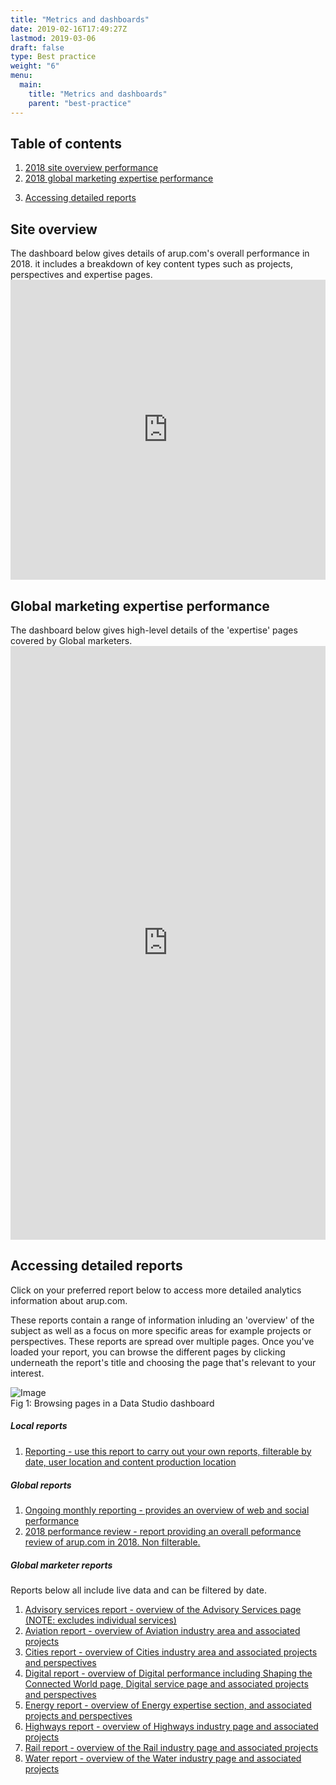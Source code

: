 ```yaml
---
title: "Metrics and dashboards"
date: 2019-02-16T17:49:27Z
lastmod: 2019-03-06
draft: false
type: Best practice
weight: "6"
menu:
  main:
    title: "Metrics and dashboards"
    parent: "best-practice"
---
```


<section class="container" id="">
	<div class="rich-text">
		<div class="reveal rich-text__content">
			<h2>Table of contents</h2>
		</div>
	</div>
</section>
<section class="container">
	<div class="menu_row">
		<div class="menu_section two">
			<ol class="header-list">
				<li>
					<a href="#overview">2018 site overview performance</a>
				</li>
				<li>
					<a href="#marketing">2018 global marketing expertise performance</a>
				</li>
			</ol>
		</div>
		<div class="menu_section two">
			<ol class="header-list two" start="3">
				<li>
					<a href="#bespoke">Accessing detailed reports</a>
				</li>
			</ol>
		</div>
	</div>
</section><!-- intro -->
<section class="container" id="overview">
	<div class="rich-text">
		<div class="reveal rich-text__content">
			<h2>Site overview</h2>
			<p style="margin-bottom:0;">The dashboard below gives details of arup.com's overall performance in 2018. it includes a breakdown of key content types such as projects, perspectives and expertise pages.</p>
		</div>
	</div>
</section>
<section class="dashboard">
	<iframe allowfullscreen frameborder="0" height="480" src="https://datastudio.google.com/embed/reporting/1zw1qDKYIJgJcKFizCIx4eP3X2HrxslDB/page/8Amg" style="border:0" width="100%"></iframe>
</section>
<section class="container" id="marketing">
	<div class="rich-text">
		<div class="reveal rich-text__content">
			<h2>Global marketing expertise performance</h2>
			<p style="margin-bottom:0;">The dashboard below gives high-level details of the 'expertise' pages covered by Global marketers.</p>
		</div>
	</div>
</section>
<section class="dashboard">
	<iframe allowfullscreen frameborder="0" height="950" src="https://datastudio.google.com/embed/reporting/18KIN6LjK5RPpVB1Fa_RMyJshPP6bGzR3/page/LjRd" style="border:0" width="100%"></iframe>
</section>
<section class="container" id="bespoke">
	<div class="rich-text">
		<div class="reveal rich-text__content">
			<h2>Accessing detailed reports</h2>
			<p>Click on your preferred report below to access more detailed analytics information about arup.com.</p>
			<P>These reports contain a range of information inluding an 'overview' of the subject as well as a focus on more specific areas for example projects or perspectives. These reports are spread over multiple pages. Once you've loaded your report, you can browse the different pages by clicking underneath the report's title and choosing the page that's relevant to your interest.</P>
			<div class="training-image"><img alt="Image" class="mainImg" src="/images/best-practice/dashboard-pages.jpg"></div>
			<div class="halfbleed__detail">
				Fig 1: Browsing pages in a Data Studio dashboard
			</div>
			<h5>Local reports</h5>
			<ol class="header-list" style="margin-bottom:20px;">
				<li>
					<a href="https://datastudio.google.com/open/0B7gs8SSwHQcKSjVuUFRva3VfMFE" target="_blank">Reporting - use this report to carry out your own reports, filterable by date, user location and content production location</a>
				</li>
			</ol>
			<h5>Global reports</h5>
			<ol class="header-list" style="margin-bottom:20px;">
				<li>
					<a href="https://datastudio.google.com/open/188yAFkfORcz6vQEMe8nie11J1GJtoRDk" target="_blank">Ongoing monthly reporting - provides an overview of web and social performance</a>
				</li>
				<li>
					<a href="https://datastudio.google.com/open/17ItmuWBpCiJGd7nrk2CwcYuLP_BDH7gE" target="_blank">2018 performance review - report providing an overall peformance review of arup.com in 2018. Non filterable.</a>
				</li>
			</ol>
			<h5>Global marketer reports</h5>
			<p>Reports below all include live data and can be filtered by date.</p>
			<ol class="header-list" style="margin-bottom:20px;">
				<li>
					<a href="https://datastudio.google.com/open/1Dt3qxLpF2tQDyNrDMY1BGfqJZ17ThqXt" target="_blank">Advisory services report - overview of the Advisory Services page (NOTE: excludes individual services)</a>
				</li>
				<li>
					<a href="https://datastudio.google.com/open/1D1iVjayJY_CnR6Hb0jAR_z8UOsJxQJfS" target="_blank">Aviation report - overview of Aviation industry area and associated projects</a>
				</li>
				<li>
					<a href="https://datastudio.google.com/open/1c55MqpUiK_g60NIvcWQl0s6lEp0pTCRNV" target="_blank">Cities report - overview of Cities industry area and associated projects and perspectives</a>
				</li>
				<li>
					<a href="https://datastudio.google.com/open/1usw1opPSDjeawt1ug2Gcx8Kq2VKWvwIV" target="_blank">Digital report - overview of Digital performance including Shaping the Connected World page, Digital service page and associated projects and perspectives</a>
				</li>
				<li>
					<a href="https://datastudio.google.com/open/1L8p9ZYjlMGOGM63OM24jDQFHoHod4pgV" target="_blank">Energy report - overview of Energy expertise section, and associated projects and perspectives</a>
				</li>
				<li>
					<a href="https://datastudio.google.com/open/1vLDZdfmk3YzLdXXOSIYIOMWmHEzF-CwH" target="_blank">Highways report - overview of Highways industry page and associated projects</a>
				</li>
				<li>
					<a href="https://datastudio.google.com/open/1enCbE23oiG4TEOoV8nOkEQdUvhfYtNWB" target="_blank">Rail report - overview of the Rail industry page and associated projects</a>
				</li>
				<li>
					<a href="https://datastudio.google.com/open/1_inh-kYR-Xc51OaoLg0mx4yZq-OJdORb" target="_Blank">Water report - overview of the Water industry page and associated projects</a>
				</li>
			</ol>
		</div>
	</div>
</section>